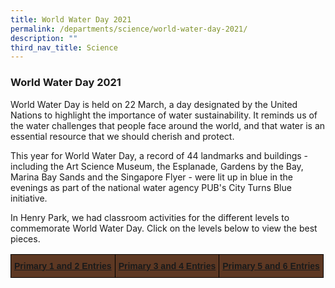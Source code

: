 ```yaml
---
title: World Water Day 2021
permalink: /departments/science/world-water-day-2021/
description: ""
third_nav_title: Science
---
```

### World Water Day 2021


World Water Day is held on 22 March, a day designated by the United Nations to highlight the importance of water sustainability. It reminds us of the water challenges that people face around the world, and that water is an essential resource that we should cherish and protect.

  

This year for World Water Day, a record of 44 landmarks and buildings - including the Art Science Museum, the Esplanade, Gardens by the Bay, Marina Bay Sands and the Singapore Flyer - were lit up in blue in the evenings as part of the national water agency PUB's City Turns Blue initiative.

  

In Henry Park, we had classroom activities for the different levels to commemorate World Water Day. Click on the levels below to view the best pieces.

<style type="text/css">
.tg  {border-collapse:collapse;border-spacing:0;}
.tg td{border-color:black;border-style:solid;border-width:1px;font-family:Arial, sans-serif;font-size:14px;
  overflow:hidden;padding:10px 5px;word-break:normal;}
.tg th{border-color:black;border-style:solid;border-width:1px;font-family:Arial, sans-serif;font-size:14px;
  font-weight:normal;overflow:hidden;padding:10px 5px;word-break:normal;}
.tg .tg-pv9k{background-color:#5D3823;color:#FF0;font-weight:bold;text-align:center;vertical-align:top}
</style>
<table class="tg">
<thead>
  <tr>
    <td class="tg-pv9k"><a href="/departments/science/world-water-day-2021/primary-1-n-2">Primary 1 and 2 Entries</a></td>
    <td class="tg-pv9k"><a href="/departments/science/world-water-day-2021/primary-3-n-4">Primary 3 and 4 Entries</a></td>
    <td class="tg-pv9k"><a href="/departments/science/world-water-day-2021/primary-5-n-6">Primary 5 and 6 Entries</a></td>
  </tr>
</thead>
</table>